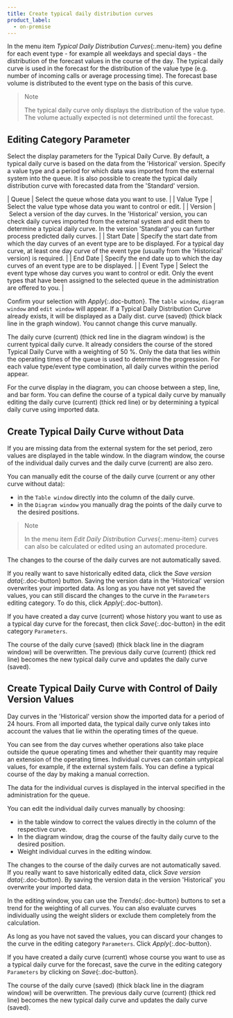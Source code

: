```yaml
---
title: Create typical daily distribution curves
product_label:
  - on-premise
---
```


In the menu item _Typical Daily Distribution Curves_{:.menu-item} you define for each event type - for example all weekdays and special days - the distribution of the forecast values in the course of the day. The typical daily curve is used in the forecast for the distribution of the value type (e.g. number of incoming calls or average processing time). The forecast base volume is distributed to the event type on the basis of this curve.

> Note
>
> The typical daily curve only displays the distribution of the value type. The volume actually expected is not determined until the forecast.

## Editing Category Parameter

Select the display parameters for the Typical Daily Curve. By default, a typical daily curve is based on the data from the 'Historical' version. Specify a value type and a period for which data was imported from the external system into the queue. It is also possible to create the typical daily distribution curve with forecasted data from the 'Standard' version.

| Queue | Select the queue whose data you want to use. |
| Value Type | Select the value type whose data you want to control or edit. |
| Version | Select a version of the day curves. In the 'Historical' version, you can check daily curves imported from the external system and edit them to determine a typical daily curve. In the version 'Standard' you can further process predicted daily curves. |
| Start Date | Specify the start date from which the day curves of an event type are to be displayed. For a typical day curve, at least one day curve of the event type (usually from the 'Historical' version) is required. |
| End Date | Specify the end date up to which the day curves of an event type are to be displayed. |
| Event Type | Select the event type whose day curves you want to control or edit. Only the event types that have been assigned to the selected queue in the administration are offered to you. |

Confirm your selection with _Apply_{:.doc-button}. The `table window`, `diagram window` and `edit window` will appear. If a Typical Daily Distribution Curve already exists, it will be displayed as a Daily dist. curve (saved) (thick black line in the graph window). You cannot change this curve manually.

The daily curve (current) (thick red line in the diagram window) is the current typical daily curve. It already considers the course of the stored Typical Daily Curve with a weighting of 50 %. Only the data that lies within the operating times of the queue is used to determine the progression. For each value type/event type combination, all daily curves within the period appear.

For the curve display in the diagram, you can choose between a step, line, and bar form. You can define the course of a typical daily curve by manually editing the daily curve (current) (thick red line) or by determining a typical daily curve using imported data.

## Create Typical Daily Curve without Data

If you are missing data from the external system for the set period, zero values are displayed in the table window. In the diagram window, the course of the individual daily curves and the daily curve (current) are also zero.

You can manually edit the course of the daily curve (current or any other curve without data):

- in the `Table window` directly into the column of the daily curve.
- in the `Diagram window` you manually drag the points of the daily curve to the desired positions.

> Note
>
> In the menu item _Edit Daily Distribution Curves_{:.menu-item} curves can also be calculated or edited using an automated procedure.

The changes to the course of the daily curves are not automatically saved.

If you really want to save historically edited data, click the _Save version data_{:.doc-button} button. Saving the version data in the 'Historical' version overwrites your imported data. As long as you have not yet saved the values, you can still discard the changes to the curve in the `Parameters` editing category. To do this, click _Apply_{:.doc-button}.

If you have created a day curve (current) whose history you want to use as a typical day curve for the forecast, then click _Save_{:.doc-button} in the edit category `Parameters`.

The course of the daily curve (saved) (thick black line in the diagram window) will be overwritten. The previous daily curve (current) (thick red line) becomes the new typical daily curve and updates the daily curve (saved).

## Create Typical Daily Curve with Control of Daily Version Values

Day curves in the 'Historical' version show the imported data for a period of 24 hours. From all imported data, the typical daily curve only takes into account the values that lie within the operating times of the queue.

You can see from the day curves whether operations also take place outside the queue operating times and whether their quantity may require an extension of the operating times. Individual curves can contain untypical values, for example, if the external system fails. You can define a typical course of the day by making a manual correction.

The data for the individual curves is displayed in the interval specified in the administration for the queue.

You can edit the individual daily curves manually by choosing:

- in the table window to correct the values directly in the column of the respective curve.
- In the diagram window, drag the course of the faulty daily curve to the desired position.
- Weight individual curves in the editing window.

The changes to the course of the daily curves are not automatically saved. If you really want to save historically edited data, click _Save version data_{:.doc-button}. By saving the version data in the version 'Historical' you overwrite your imported data.

In the editing window, you can use the _Trends_{:.doc-button} buttons to set a trend for the weighting of all curves. You can also evaluate curves individually using the weight sliders or exclude them completely from the calculation.

As long as you have not saved the values, you can discard your changes to the curve in the editing category `Parameters`. Click _Apply_{:.doc-button}.

If you have created a daily curve (current) whose course you want to use as a typical daily curve for the forecast, save the curve in the editing category `Parameters` by clicking on _Save_{:.doc-button}.

The course of the daily curve (saved) (thick black line in the diagram window) will be overwritten. The previous daily curve (current) (thick red line) becomes the new typical daily curve and updates the daily curve (saved).
